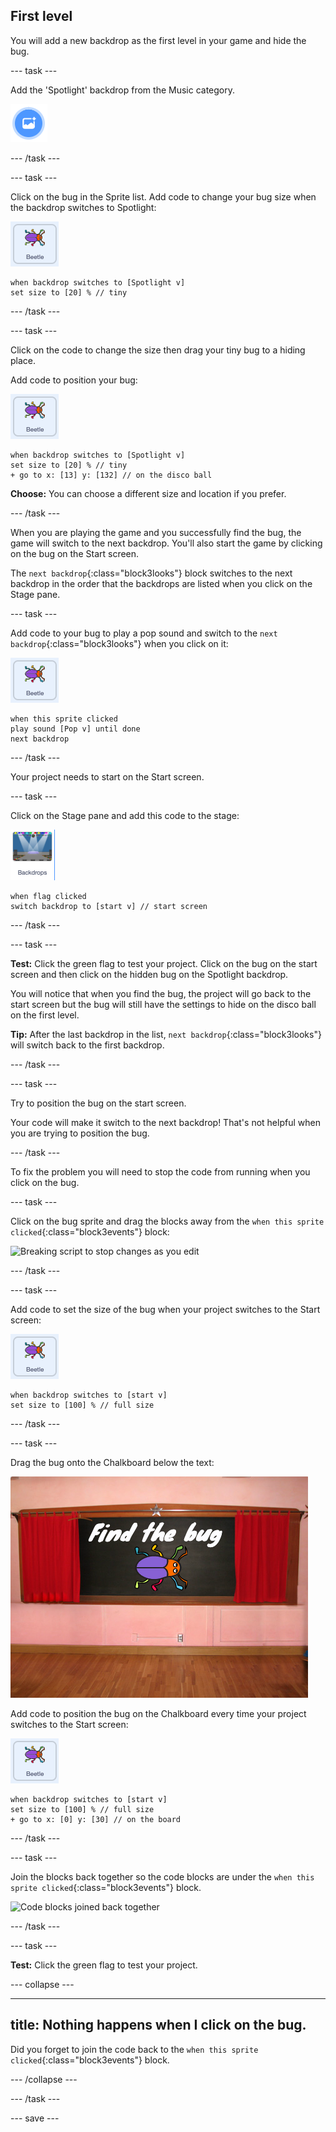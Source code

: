 ## First level

You will add a new backdrop as the first level in your game and hide the bug. 

--- task ---

Add the 'Spotlight' backdrop from the Music category.

![](images/backdrop-button.png)

--- /task ---

--- task ---

Click on the bug in the Sprite list. Add code to change your bug size when the backdrop switches to Spotlight:

![Bug sprite](images/bug-sprite.png)

```blocks3
when backdrop switches to [Spotlight v]
set size to [20] % // tiny
``` 

--- /task ---

--- task ---

Click on the code to change the size then drag your tiny bug to a hiding place. 

Add code to position your bug:

![Bug sprite](images/bug-sprite.png)

```blocks3
when backdrop switches to [Spotlight v]
set size to [20] % // tiny
+ go to x: [13] y: [132] // on the disco ball
```

**Choose:** You can choose a different size and location if you prefer. 

--- /task ---

When you are playing the game and you successfully find the bug, the game will switch to the next backdrop. You'll also start the game by clicking on the bug on the Start screen.

The `next backdrop`{:class="block3looks"} block switches to the next backdrop in the order that the backdrops are listed when you click on the Stage pane. 

--- task ---

Add code to your bug to play a pop sound and switch to the `next backdrop`{:class="block3looks"} when you click on it:

![Bug sprite](images/bug-sprite.png)

```blocks3
when this sprite clicked
play sound [Pop v] until done
next backdrop
```

--- /task ---

Your project needs to start on the Start screen.

--- task ---

Click on the Stage pane and add this code to the stage:

![Image of the stage icon](images/stage-image.png)

```blocks3
when flag clicked
switch backdrop to [start v] // start screen
```

--- /task ---

--- task ---

**Test:** Click the green flag to test your project. Click on the bug on the start screen and then click on the hidden bug on the Spotlight backdrop.

You will notice that when you find the bug, the project will go back to the start screen but the bug will still have the settings to hide on the disco ball on the first level.  

**Tip:** After the last backdrop in the list, `next backdrop`{:class="block3looks"} will switch back to the first backdrop.

--- /task ---

--- task ---

Try to position the bug on the start screen. 

Your code will make it switch to the next backdrop! That's not helpful when you are trying to position the bug.

--- /task ---

To fix the problem you will need to stop the code from running when you click on the bug.

--- task ---

Click on the bug sprite and drag the blocks away from the `when this sprite clicked`{:class="block3events"} block:

![Breaking script to stop changes as you edit](breaking-script.gif)

--- /task ---

--- task ---

Add code to set the size of the bug when your project switches to the Start screen:

![Bug sprite](images/bug-sprite.png)

```blocks3
when backdrop switches to [start v]
set size to [100] % // full size
```

--- /task ---

--- task ---

Drag the bug onto the Chalkboard below the text: 

![Bug sprite positioned on the Chalkboard](images/bug-chalkboard.png)

Add code to position the bug on the Chalkboard every time your project switches to the Start screen:

![Bug sprite](images/bug-sprite.png)

```blocks3
when backdrop switches to [start v]
set size to [100] % // full size
+ go to x: [0] y: [30] // on the board
```

--- /task ---

--- task ---

Join the blocks back together so the code blocks are under the `when this sprite clicked`{:class="block3events"} block.

![Code blocks joined back together](fixed-script.gif)

--- /task ---

--- task ---

**Test:** Click the green flag to test your project. 

--- collapse ---

---
title: Nothing happens when I click on the bug.
---

Did you forget to join the code back to the `when this sprite clicked`{:class="block3events"} block.

--- /collapse ---

--- /task ---

--- save ---
